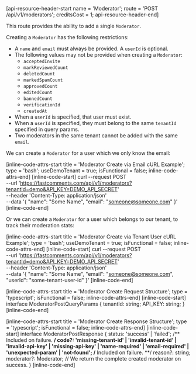 [api-resource-header-start name = 'Moderator'; route = 'POST /api/v1/moderators'; creditsCost = 1; api-resource-header-end]

This route provides the ability to add a single `Moderator`.

Creating a `Moderator` has the following restrictions:

- A `name` and `email` must always be provided. A `userId` is optional.
- The following values may not be provided when creating a `Moderator`:
    - `acceptedInvite`
    - `markReviewedCount`
    - `deletedCount`
    - `markedSpamCount`
    - `approvedCount`
    - `editedCount`
    - `bannedCount`
    - `verificationId`
    - `createdAt`
- When a `userId` is specified, that user must exist.
- When a `userId` is specified, they must belong to the same `tenantId` specified in query params.
- Two moderators in the same tenant cannot be added with the same `email`.

We can create a `Moderator` for a user which we only know the email:

[inline-code-attrs-start title = 'Moderator Create via Email cURL Example'; type = 'bash'; useDemoTenant = true; isFunctional = false; inline-code-attrs-end]
[inline-code-start]
curl --request POST \
  --url 'https://fastcomments.com/api/v1/moderators?tenantId=demo&API_KEY=DEMO_API_SECRET' \
  --header 'Content-Type: application/json' \
  --data '{
    "name": "Some Name",
	"email": "someone@someone.com"
}'
[inline-code-end]

Or we can create a `Moderator` for a user which belongs to our tenant, to track their moderation stats:

[inline-code-attrs-start title = 'Moderator Create via Tenant User cURL Example'; type = 'bash'; useDemoTenant = true; isFunctional = false; inline-code-attrs-end]
[inline-code-start]
curl --request POST \
  --url 'https://fastcomments.com/api/v1/moderators?tenantId=demo&API_KEY=DEMO_API_SECRET' \
  --header 'Content-Type: application/json' \
  --data '{
    "name": "Some Name",
	"email": "someone@someone.com",
    "userId": "some-tenant-user-id"
}'
[inline-code-end]

[inline-code-attrs-start title = 'Moderator Create Request Structure'; type = 'typescript'; isFunctional = false; inline-code-attrs-end]
[inline-code-start]
interface ModeratorPostQueryParams {
    tenantId: string;
    API_KEY: string;
}
[inline-code-end]

[inline-code-attrs-start title = 'Moderator Create Response Structure'; type = 'typescript'; isFunctional = false; inline-code-attrs-end]
[inline-code-start]
interface ModeratorPostResponse {
    status: 'success' | 'failed';
    /** Included on failure. **/
    code?: 'missing-tenant-id' | 'invalid-tenant-id' | 'invalid-api-key' | 'missing-api-key' | 'name-required' | 'email-required' | 'unexpected-param' | 'not-found';
    /** Included on failure. **/
    reason?: string;
    moderator?: Moderator; // We return the complete created moderator on success.
}
[inline-code-end]
